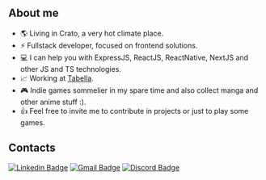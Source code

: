 ## About me
- 🌎 Living in Crato, a very hot climate place.
- ⚡ Fullstack developer, focused on frontend solutions.
- 💻 I can help you with ExpressJS, ReactJS, ReactNative, NextJS and other JS and TS technologies.
- 📈 Working at [Tabella](https://jointabella.com/).
- 🎮 Indie games sommelier in my spare time and also collect manga and other anime stuff :).
- 👍 Feel free to invite me to contribute in projects or just to play some games.


## Contacts
[![Linkedin Badge](https://img.shields.io/badge/-Andre%20Pereira-0077B5?style=flat-square&logo=Linkedin&logoColor=white&link=https://www.linkedin.com/in/andre-pereira-63673a77/)](https://www.linkedin.com/in/andre-pereira-63673a77/) 
[![Gmail Badge](https://img.shields.io/badge/-contato.andrepsf@gmail.com-D14836?style=flat-square&logo=gmail&logoColor=white&link=mailto:contato.andrepsf@gmail.com)](mailto:contato.andrepsf@gmail.com)
[![Discord Badge](https://img.shields.io/badge/-Darkzuz%235467-7289DA?style=flat-square&logo=discord&logoColor=white&link=https://discord.com/)](https://discord.com/)
